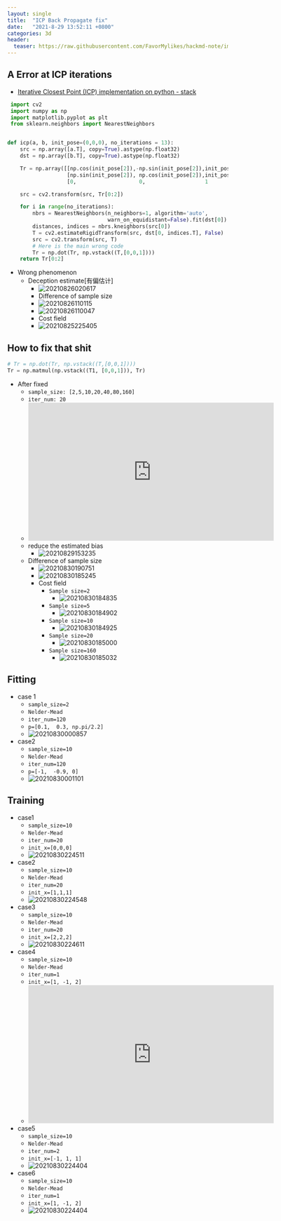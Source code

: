 ```yaml
---
layout: single
title:  "ICP Back Propagate fix"
date:   "2021-8-29 13:52:11 +0800"
categories: 3d
header:
  teaser: https://raw.githubusercontent.com/FavorMylikes/hackmd-note/img/img20210828004409.png
---
```


## A Error at ICP iterations

- [Iterative Closest Point (ICP) implementation on python - stack](https://stackoverflow.com/a/20146045/5587080)

```python
 import cv2
 import numpy as np
 import matplotlib.pyplot as plt
 from sklearn.neighbors import NearestNeighbors


def icp(a, b, init_pose=(0,0,0), no_iterations = 13):
    src = np.array([a.T], copy=True).astype(np.float32)
    dst = np.array([b.T], copy=True).astype(np.float32)

    Tr = np.array([[np.cos(init_pose[2]),-np.sin(init_pose[2]),init_pose[0]],
                   [np.sin(init_pose[2]), np.cos(init_pose[2]),init_pose[1]],
                   [0,                    0,                   1          ]])

    src = cv2.transform(src, Tr[0:2])

    for i in range(no_iterations):
        nbrs = NearestNeighbors(n_neighbors=1, algorithm='auto',
                                warn_on_equidistant=False).fit(dst[0])
        distances, indices = nbrs.kneighbors(src[0])
        T = cv2.estimateRigidTransform(src, dst[0, indices.T], False)
        src = cv2.transform(src, T)
        # Here is the main wrong code
        Tr = np.dot(Tr, np.vstack((T,[0,0,1])))
    return Tr[0:2]
```

- Wrong phenomenon
  - Deception estimate[有偏估计]
    - <img src="https://raw.githubusercontent.com/FavorMylikes/hackmd-note/img/img20210826020617.png" alt="20210826020617"/>
    - Difference of sample size
    - <img src="https://raw.githubusercontent.com/FavorMylikes/hackmd-note/img/img20210826110115.png" alt="20210826110115"/>
    - <img src="https://raw.githubusercontent.com/FavorMylikes/hackmd-note/img/img20210826110047.png" alt="20210826110047"/>
    - Cost field
    - <img src="https://raw.githubusercontent.com/FavorMylikes/hackmd-note/img/img20210825225405.png" alt="20210825225405" />

## How to fix that shit

```python
# Tr = np.dot(Tr, np.vstack((T,[0,0,1])))
Tr = np.matmul(np.vstack((T1, [0,0,1])), Tr)
```

- After fixed
  - `sample_size: [2,5,10,20,40,80,160]`
  - `iter_num: 20`
  - <iframe width="560" height="315" src="https://www.youtube.com/embed/ka1lyimsf5g" title="YouTube video player" frameborder="0" allow="accelerometer; autoplay; clipboard-write; encrypted-media; gyroscope; picture-in-picture" allowfullscreen></iframe>
  - reduce the estimated bias
    - <img src="https://raw.githubusercontent.com/FavorMylikes/hackmd-note/img/img20210829153235.png" alt="20210829153235"/>
  - Difference of sample size
    - <img src="https://raw.githubusercontent.com/FavorMylikes/hackmd-note/img/img20210830190751.png" alt="20210830190751"/>
    - <img src="https://raw.githubusercontent.com/FavorMylikes/hackmd-note/img/img20210830185245.png" alt="20210830185245"/>
    - Cost field
      - `Sample size=2`
        - <img src="https://raw.githubusercontent.com/FavorMylikes/hackmd-note/img/img20210830184835.png" alt="20210830184835"/>
      - `Sample size=5`
        - <img src="https://raw.githubusercontent.com/FavorMylikes/hackmd-note/img/img20210830184902.png" alt="20210830184902"/>
      - `Sample size=10`
        - <img src="https://raw.githubusercontent.com/FavorMylikes/hackmd-note/img/img20210830184925.png" alt="20210830184925"/>
      - `Sample size=20`
        - <img src="https://raw.githubusercontent.com/FavorMylikes/hackmd-note/img/img20210830185000.png" alt="20210830185000"/>
      - `Sample size=160`
        - <img src="https://raw.githubusercontent.com/FavorMylikes/hackmd-note/img/img20210830185032.png" alt="20210830185032"/>

## Fitting

- case 1
  - `sample_size=2`
  - `Nelder-Mead`
  - `iter_num=120`
  - `p=[0.1,  0.3, np.pi/2.2]`
  - <img src="https://raw.githubusercontent.com/FavorMylikes/hackmd-note/img/img20210830000857.png" alt="20210830000857"/>
- case2
  - `sample_size=10`
  - `Nelder-Mead`
  - `iter_num=120`
  - `p=[-1,  -0.9, 0]`
  - <img src="https://raw.githubusercontent.com/FavorMylikes/hackmd-note/img/img20210830001101.png" alt="20210830001101"/>

## Training

- case1
  - `sample_size=10`
  - `Nelder-Mead`
  - `iter_num=20`
  - `init_x=[0,0,0]`
  - <img src="https://raw.githubusercontent.com/FavorMylikes/hackmd-note/img/img20210830224511.png" alt="20210830224511"/>
- case2
  - `sample_size=10`
  - `Nelder-Mead`
  - `iter_num=20`
  - `init_x=[1,1,1]`
  - <img src="https://raw.githubusercontent.com/FavorMylikes/hackmd-note/img/img20210830224548.png" alt="20210830224548"/>
- case3
  - `sample_size=10`
  - `Nelder-Mead`
  - `iter_num=20`
  - `init_x=[2,2,2]`
  - <img src="https://raw.githubusercontent.com/FavorMylikes/hackmd-note/img/img20210830224611.png" alt="20210830224611"/>
- case4
  - `sample_size=10`
  - `Nelder-Mead`
  - `iter_num=1`
  - `init_x=[1, -1, 2]`
  - <iframe width="560" height="315" src="https://www.youtube.com/embed/VDpLtrB1iIk" title="YouTube video player" frameborder="0" allow="accelerometer; autoplay; clipboard-write; encrypted-media; gyroscope; picture-in-picture" allowfullscreen></iframe>
- case5
  - `sample_size=10`
  - `Nelder-Mead`
  - `iter_num=2`
  - `init_x=[-1, 1, 1]`
  - <img src="https://raw.githubusercontent.com/FavorMylikes/hackmd-note/img/img20210830224404.png" alt="20210830224404"/>
- case6
  - `sample_size=10`
  - `Nelder-Mead`
  - `iter_num=1`
  - `init_x=[1, -1, 2]`
  - <img src="https://raw.githubusercontent.com/FavorMylikes/hackmd-note/img/img20210830224404.png" alt="20210830224404"/>
